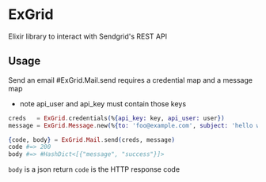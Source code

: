 ExGrid
======

Elixir library to interact with Sendgrid's REST API

## Usage

Send an email
#ExGrid.Mail.send requires a credential map and a message map
* note api_user and api_key must contain those keys

```elixir
creds   = ExGrid.credentials(%{api_key: key, api_user: user})
message = ExGrid.Message.new(%{to: 'foo@example.com', subject: 'hello world', from: 'me@mysefandi.com'})

{code, body} = ExGrid.Mail.send(creds, message)
code #=> 200
body #=> #HashDict<[{"message", "success"}]>
```
`body` is a json return
`code` is the HTTP response code


 
